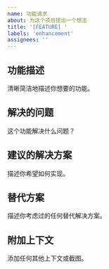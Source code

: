 ```yaml
---
name: 功能请求
about: 为这个项目提出一个想法
title: '[FEATURE] '
labels: 'enhancement'
assignees: ''
---
```

## 功能描述
清晰简洁地描述你想要的功能。
## 解决的问题
这个功能解决什么问题？
## 建议的解决方案
描述你希望如何实现。
## 替代方案
描述你考虑过的任何替代解决方案。
## 附加上下文
添加任何其他上下文或截图。
